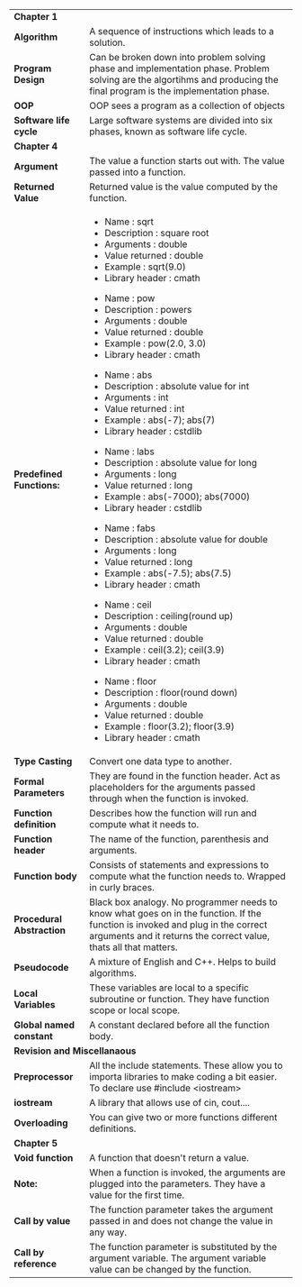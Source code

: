 <table>
	<tr>
		<td colspan="3"><b>Chapter 1</b></td>
	</tr>
	<tr>
		<td><b>Algorithm</b></td>
		<td colspan="2">A sequence of instructions which leads to a solution.</td>
	</tr>
	<tr>
		<td><b>Program Design</b></td>
		<td colspan="2">Can be broken down into problem solving phase and implementation phase. Problem solving are the algortihms and producing the final program is the implementation phase.</td>
	</tr>
	<tr>
		<td><b>OOP</b></td>
		<td colspan="2">OOP sees a program as a collection of objects</td>
	</tr>
	<tr>
		<td><b>Software life cycle</b></td>
		<td colspan="2">Large software systems are divided into six phases, known as software life cycle.</td>
	</tr>
	<tr>
		<td colspan="3"><b>Chapter 4</b></td>
	</tr>
	<tr>
		<td><b>Argument</b></td>
		<td colspan="2">The value a function starts out with. The value passed into a function.</td>
	</tr>
	<tr>
		<td><b>Returned Value</b></td>
		<td colspan="2">Returned value is the value computed by the function.</td>
	</tr>
	<tr>
		<td><b>Predefined Functions:</b></td>
		<td colspan="2">
			<ul>
				<li>Name 			: sqrt</li>
				<li>Description		: square root</li>
				<li>Arguments		: double</li>
				<li>Value returned	: double</li>
				<li>Example 		: sqrt(9.0)</li>
				<li>Library header 	: cmath</li>
			</ul>
			<ul>
				<li>Name 			: pow</li>
				<li>Description		: powers</li>
				<li>Arguments		: double</li>
				<li>Value returned	: double</li>
				<li>Example 		: pow(2.0, 3.0)</li>
				<li>Library header 	: cmath</li>
			</ul>
			<ul>
				<li>Name 			: abs</li>
				<li>Description		: absolute value for int</li>
				<li>Arguments		: int</li>
				<li>Value returned	: int</li>
				<li>Example 		: abs(-7); abs(7)</li>
				<li>Library header 	: cstdlib</li>
			</ul>
			<ul>
				<li>Name 			: labs</li>
				<li>Description		: absolute value for long</li>
				<li>Arguments		: long</li>
				<li>Value returned	: long</li>
				<li>Example 		: abs(-7000); abs(7000)</li>
				<li>Library header 	: cstdlib</li>
			</ul>
			<ul>
				<li>Name 			: fabs</li>
				<li>Description		: absolute value for double</li>
				<li>Arguments		: long</li>
				<li>Value returned	: long</li>
				<li>Example 		: abs(-7.5); abs(7.5)</li>
				<li>Library header 	: cmath</li>
			</ul>
			<ul>
				<li>Name 			: ceil</li>
				<li>Description		: ceiling(round up)</li>
				<li>Arguments		: double</li>
				<li>Value returned	: double</li>
				<li>Example 		: ceil(3.2); ceil(3.9)</li>
				<li>Library header 	: cmath</li>
			</ul>
			<ul>
				<li>Name 			: floor</li>
				<li>Description		: floor(round down)</li>
				<li>Arguments		: double</li>
				<li>Value returned	: double</li>
				<li>Example 		: floor(3.2); floor(3.9)</li>
				<li>Library header 	: cmath</li>
			</ul>
		</td>
	</tr>
	<tr>
		<td><b>Type Casting</b></td>
		<td colspan="2">Convert one data type to another.</td>
	</tr>
	<tr>
		<td><b>Formal Parameters</b></td>
		<td colspan="2">They are found in the function header. Act as placeholders for the arguments passed through when the function is invoked.</td>
	</tr>
	<tr>
		<td><b>Function definition</b></td>
		<td colspan="2">Describes how the function will run and compute what it needs to.</td>
	</tr>
	<tr>
		<td><b>Function header</b></td>
		<td colspan="2">The name of the function, parenthesis and arguments.</td>
	</tr>
	<tr>
		<td><b>Function body</b></td>
		<td colspan="2">Consists of statements and expressions to compute what the function needs to. Wrapped in curly braces.</td>
	</tr>
	<tr>
		<td><b>Procedural Abstraction</b></td>
		<td colspan="2">Black box analogy. No programmer needs to know what goes on in the function. If the function is invoked and plug in the correct arguments and it returns the correct value, thats all that matters.</td>
	</tr>
	<tr>
		<td><b>Pseudocode</b></td>
		<td colspan="2">A mixture of English and C++. Helps to build algorithms.</td>
	</tr>
	<tr>
		<td><b>Local Variables</b></td>
		<td colspan="2">These variables are local to a specific subroutine or function. They have function scope or local scope.</td>
	</tr>
	<tr>
		<td><b>Global named constant</b></td>
		<td colspan="2">A constant declared before all the function body.</td>
	</tr>
	<tr>
		<td colspan="3"><b>Revision and Miscellanaous</b></td>
	</tr>
	<tr>
		<td><b>Preprocessor</b></td>
		<td colspan="2">All the include statements. These allow you to importa libraries to make coding a bit easier. 
		To declare use #include &lt;iostream&gt; </td>
	</tr>
	<tr>
		<td><b>iostream</b></td>
		<td colspan="2">A library that allows use of cin, cout....</td>
	</tr>
	<tr>
		<td><b>Overloading</b></td>
		<td colspan="2">You can give two or more functions different definitions.</td>
	</tr>
	<tr>
		<td colspan="3"><b>Chapter 5</b></td>
	</tr>
	<tr>
		<td><b>Void function</b></td>
		<td colspan="2">A function that doesn't return a value.</td>
	</tr>
	<tr>
		<td><b>Note:</b></td>
		<td colspan="2">When a function is invoked, the arguments are plugged into the parameters. They have a value for the first time.</td>
	</tr>
	<tr>
		<td><b>Call by value</b></td>
		<td colspan="2">The function parameter takes the argument passed in and does not change the value in any way.</td>
	</tr>
	<tr>
		<td><b>Call by reference</b></td>
		<td colspan="2">The function parameter is substituted by the argument variable. The argument variable value can be changed by the function.</td>
	</tr>
</table>